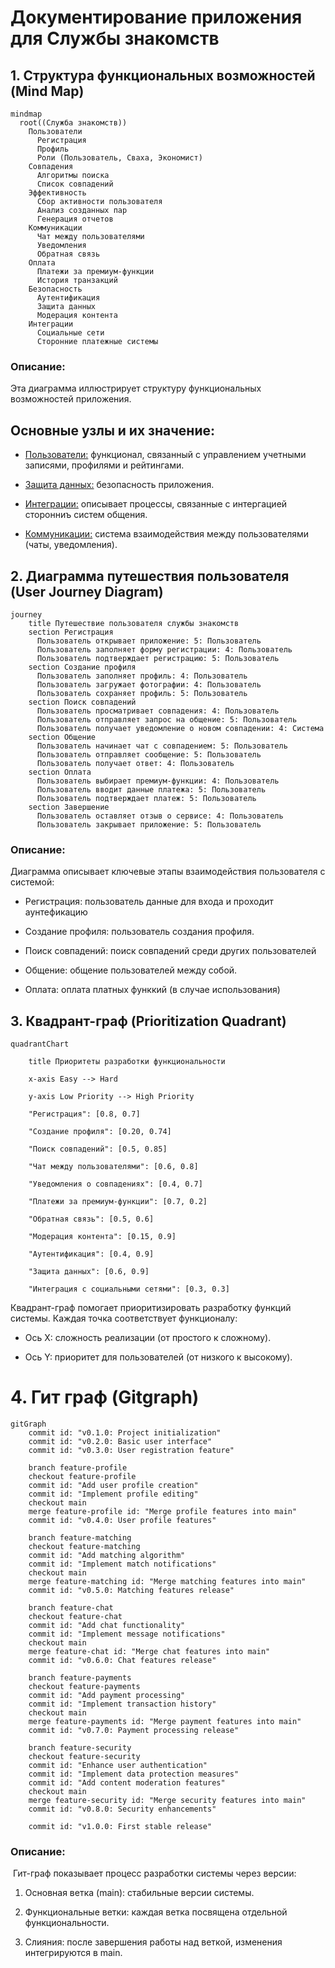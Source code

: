 # Документирование приложения для Службы знакомств

## 1. Структура функциональных возможностей (Mind Map)

```mermaid
mindmap
  root((Служба знакомств))
    Пользователи
      Регистрация
      Профиль
      Роли (Пользователь, Сваха, Экономист)
    Совпадения
      Алгоритмы поиска
      Список совпадений
    Эффективность
      Сбор активности пользователя
      Анализ созданных пар
      Генерация отчетов
    Коммуникации
      Чат между пользователями
      Уведомления
      Обратная связь
    Оплата
      Платежи за премиум-функции
      История транзакций
    Безопасность
      Аутентификация
      Защита данных
      Модерация контента
    Интеграции
      Социальные сети
      Сторонние платежные системы
```

### Описание:

Эта диаграмма иллюстрирует структуру функциональных возможностей приложения.

## Основные узлы и их значение:

* <u>Пользователи:</u> функционал, связанный с управлением учетными записями, профилями и рейтингами.

* <u>Защита данных:</u> безопасность приложения.

* <u>Интеграции:</u> описывает процессы, связанные с интергацией сторонниъ систем общения.

* <u>Коммуникации:</u> система взаимодействия между пользователями (чаты, уведомления).





## 2. Диаграмма путешествия пользователя (User Journey Diagram)
```mermaid
journey
    title Путешествие пользователя службы знакомств
    section Регистрация
      Пользователь открывает приложение: 5: Пользователь
      Пользователь заполняет форму регистрации: 4: Пользователь
      Пользователь подтверждает регистрацию: 5: Пользователь
    section Создание профиля
      Пользователь заполняет профиль: 4: Пользователь
      Пользователь загружает фотографии: 4: Пользователь
      Пользователь сохраняет профиль: 5: Пользователь
    section Поиск совпадений
      Пользователь просматривает совпадения: 4: Пользователь
      Пользователь отправляет запрос на общение: 5: Пользователь
      Пользователь получает уведомление о новом совпадении: 4: Система
    section Общение
      Пользователь начинает чат с совпадением: 5: Пользователь
      Пользователь отправляет сообщение: 5: Пользователь
      Пользователь получает ответ: 4: Пользователь
    section Оплата
      Пользователь выбирает премиум-функции: 4: Пользователь
      Пользователь вводит данные платежа: 5: Пользователь
      Пользователь подтверждает платеж: 5: Пользователь
    section Завершение
      Пользователь оставляет отзыв о сервисе: 4: Пользователь
      Пользователь закрывает приложение: 5: Пользователь
```
### Описание:

Диаграмма описывает ключевые этапы взаимодействия пользователя с системой:

* Регистрация: пользователь данные для входа и проходит аунтефикацию

* Создание профиля: пользователь создания профиля.

* Поиск совпадений: поиск совпадений среди других пользователей

* Общение: общение пользователей между собой.

* Оплата: оплата платных функкий (в случае использования)


## 3. Квадрант-граф (Prioritization Quadrant)

```mermaid
quadrantChart

    title Приоритеты разработки функциональности

    x-axis Easy --> Hard

    y-axis Low Priority --> High Priority

    "Регистрация": [0.8, 0.7]

    "Создание профиля": [0.20, 0.74]

    "Поиск совпадений": [0.5, 0.85]

    "Чат между пользователями": [0.6, 0.8]

    "Уведомления о совпадениях": [0.4, 0.7]

    "Платежи за премиум-функции": [0.7, 0.2]

    "Обратная связь": [0.5, 0.6]

    "Модерация контента": [0.15, 0.9]

    "Аутентификация": [0.4, 0.9]

    "Защита данных": [0.6, 0.9]

    "Интеграция с социальными сетями": [0.3, 0.3]
```
Квадрант-граф помогает приоритизировать разработку функций системы. Каждая точка соответствует функционалу:

* Ось X: сложность реализации (от простого к сложному).

* Ось Y: приоритет для пользователей (от низкого к высокому).




# 4. Гит граф (Gitgraph)

```mermaid
gitGraph
    commit id: "v0.1.0: Project initialization"
    commit id: "v0.2.0: Basic user interface"
    commit id: "v0.3.0: User registration feature"
    
    branch feature-profile
    checkout feature-profile
    commit id: "Add user profile creation"
    commit id: "Implement profile editing"
    checkout main
    merge feature-profile id: "Merge profile features into main"
    commit id: "v0.4.0: User profile features"
    
    branch feature-matching
    checkout feature-matching
    commit id: "Add matching algorithm"
    commit id: "Implement match notifications"
    checkout main
    merge feature-matching id: "Merge matching features into main"
    commit id: "v0.5.0: Matching features release"
    
    branch feature-chat
    checkout feature-chat
    commit id: "Add chat functionality"
    commit id: "Implement message notifications"
    checkout main
    merge feature-chat id: "Merge chat features into main"
    commit id: "v0.6.0: Chat features release"
    
    branch feature-payments
    checkout feature-payments
    commit id: "Add payment processing"
    commit id: "Implement transaction history"
    checkout main
    merge feature-payments id: "Merge payment features into main"
    commit id: "v0.7.0: Payment processing release"
    
    branch feature-security
    checkout feature-security
    commit id: "Enhance user authentication"
    commit id: "Implement data protection measures"
    commit id: "Add content moderation features"
    checkout main
    merge feature-security id: "Merge security features into main"
    commit id: "v0.8.0: Security enhancements"
    
    commit id: "v1.0.0: First stable release"

```

### Описание:

 Гит-граф показывает процесс разработки системы через версии:

1. Основная ветка (main): стабильные версии системы.

2. Функциональные ветки: каждая ветка посвящена отдельной функциональности.

3. Слияния: после завершения работы над веткой, изменения интегрируются в main.
